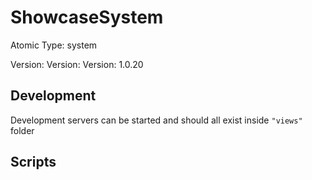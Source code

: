 # ShowcaseSystem

Atomic Type: system

Version: Version: Version: 1.0.20







## Development

Development servers can be started and should all exist inside `"views"` folder

## Scripts

